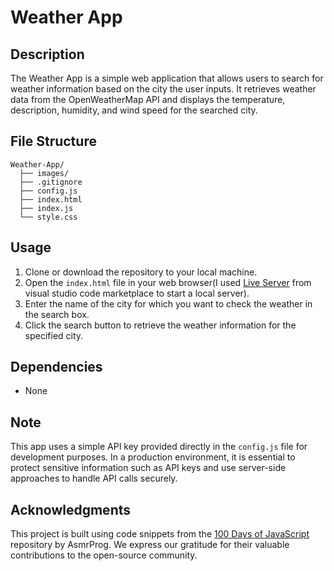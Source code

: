 # Weather App

## Description
The Weather App is a simple web application that allows users to search for weather information based on the city the user inputs. It retrieves weather data from the OpenWeatherMap API and displays the temperature, description, humidity, and wind speed for the searched city.

## File Structure
```
Weather-App/
  ├── images/
  ├── .gitignore
  ├── config.js
  ├── index.html
  ├── index.js
  └── style.css
```

## Usage
1. Clone or download the repository to your local machine.
2. Open the `index.html` file in your web browser(I used [Live Server](https://marketplace.visualstudio.com/items?itemName=ritwickdey.LiveServer) from visual studio code marketplace to start a local server).
3. Enter the name of the city for which you want to check the weather in the search box.
4. Click the search button to retrieve the weather information for the specified city.

## Dependencies
- None

## Note
This app uses a simple API key provided directly in the `config.js` file for development purposes. In a production environment, it is essential to protect sensitive information such as API keys and use server-side approaches to handle API calls securely.

## Acknowledgments
This project is built using code snippets from the [100 Days of JavaScript](https://github.com/AsmrProg-YT/100-days-of-javascript/tree/master/Day%20%2310%20-%20Weather%20App) repository by AsmrProg. We express our gratitude for their valuable contributions to the open-source community.
